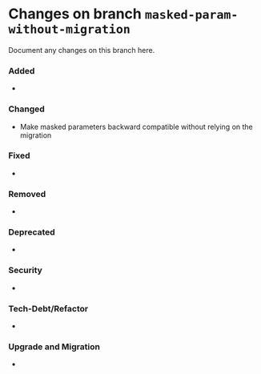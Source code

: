 # Changes on branch `masked-param-without-migration`
Document any changes on this branch here.
### Added
- 

### Changed
- Make masked parameters backward compatible without relying on the migration

### Fixed
- 

### Removed
- 

### Deprecated
- 

### Security
- 

### Tech-Debt/Refactor
- 

### Upgrade and Migration
- 
